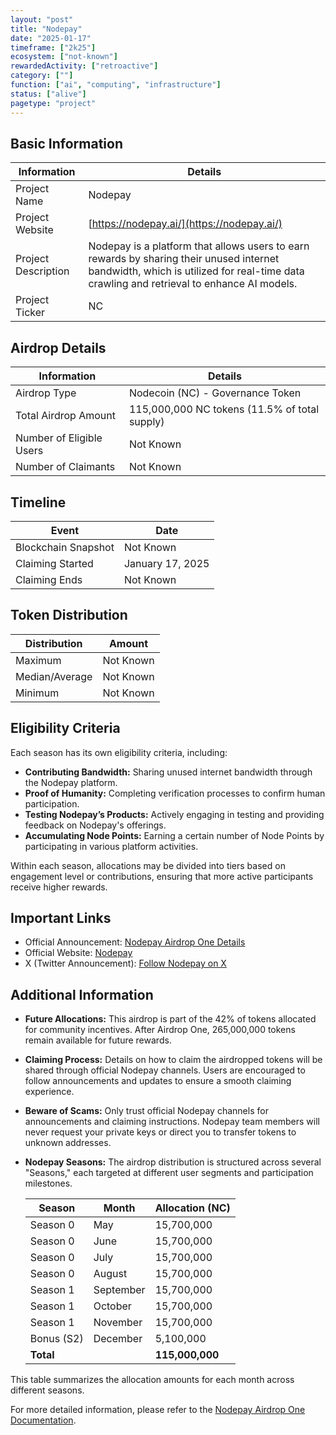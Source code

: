 ```yaml
---
layout: "post"
title: "Nodepay"
date: "2025-01-17"
timeframe: ["2k25"]
ecosystem: ["not-known"]
rewardedActivity: ["retroactive"]
category: [""]
function: ["ai", "computing", "infrastructure"]
status: ["alive"]
pagetype: "project"
---
```


## Basic Information

| Information         | Details                                                                                                     |
|---------------------|-------------------------------------------------------------------------------------------------------------|
| Project Name        | Nodepay                                                                                                    |
| Project Website     | [https://nodepay.ai/](https://nodepay.ai/)                                                                  |
| Project Description | Nodepay is a platform that allows users to earn rewards by sharing their unused internet bandwidth, which is utilized for real-time data crawling and retrieval to enhance AI models. |
| Project Ticker      | NC                                                                                                         |

## Airdrop Details

| Information             | Details                                                                                                 |
|-------------------------|---------------------------------------------------------------------------------------------------------|
| Airdrop Type            | Nodecoin (NC) - Governance Token                                                                        |
| Total Airdrop Amount    | 115,000,000 NC tokens (11.5% of total supply)                                                           |
| Number of Eligible Users| Not Known                                                                                              |
| Number of Claimants     | Not Known                                                                                              |

## Timeline

| Event                | Date        |
|----------------------|------------|
| Blockchain Snapshot  | Not Known  |
| Claiming Started     | January 17, 2025 |
| Claiming Ends        | Not Known  |

## Token Distribution

| Distribution | Amount    |
|--------------|-----------|
| Maximum      | Not Known |
| Median/Average | Not Known |
| Minimum      | Not Known |

## Eligibility Criteria

Each season has its own eligibility criteria, including:

- **Contributing Bandwidth:** Sharing unused internet bandwidth through the Nodepay platform.
- **Proof of Humanity:** Completing verification processes to confirm human participation.
- **Testing Nodepay’s Products:** Actively engaging in testing and providing feedback on Nodepay's offerings.
- **Accumulating Node Points:** Earning a certain number of Node Points by participating in various platform activities.

Within each season, allocations may be divided into tiers based on engagement level or contributions, ensuring that more active participants receive higher rewards.

## Important Links

- Official Announcement: [Nodepay Airdrop One Details](https://docs.nodepay.ai/nodepay-introduction/nodecoin/nodepay-airdrop-one)
- Official Website: [Nodepay](https://nodepay.ai/)
- X (Twitter Announcement): [Follow Nodepay on X](https://x.com/nodepay_ai/status/1880178328466067968)

## Additional Information

- **Future Allocations:** This airdrop is part of the 42% of tokens allocated for community incentives. After Airdrop One, 265,000,000 tokens remain available for future rewards.

- **Claiming Process:** Details on how to claim the airdropped tokens will be shared through official Nodepay channels. Users are encouraged to follow announcements and updates to ensure a smooth claiming experience.

- **Beware of Scams:** Only trust official Nodepay channels for announcements and claiming instructions. Nodepay team members will never request your private keys or direct you to transfer tokens to unknown addresses.

- **Nodepay Seasons:** The airdrop distribution is structured across several "Seasons," each targeted at different user segments and participation milestones.

  | Season   | Month     | Allocation (NC) |
  |----------|-----------|-----------------|
  | Season 0 | May       | 15,700,000      |
  | Season 0 | June      | 15,700,000      |
  | Season 0 | July      | 15,700,000      |
  | Season 0 | August    | 15,700,000      |
  | Season 1 | September | 15,700,000      |
  | Season 1 | October   | 15,700,000      |
  | Season 1 | November  | 15,700,000      |
  | Bonus (S2) | December | 5,100,000       |
  | **Total** |           | **115,000,000** |

This table summarizes the allocation amounts for each month across different seasons.

For more detailed information, please refer to the [Nodepay Airdrop One Documentation](https://docs.nodepay.ai/nodepay-introduction/nodecoin/nodepay-airdrop-one).